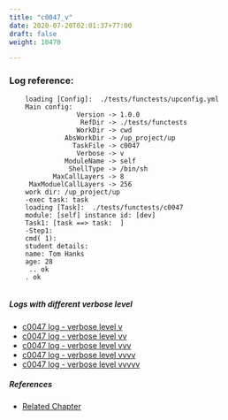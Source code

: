 ```yaml
---
title: "c0047_v"
date: 2020-07-20T02:01:37+77:00
draft: false
weight: 10470

---
```


### Log reference: <no value>

```
    loading [Config]:  ./tests/functests/upconfig.yml
    Main config:
                 Version -> 1.0.0
                  RefDir -> ./tests/functests
                 WorkDir -> cwd
              AbsWorkDir -> /up_project/up
                TaskFile -> c0047
                 Verbose -> v
              ModuleName -> self
               ShellType -> /bin/sh
           MaxCallLayers -> 8
     MaxModuelCallLayers -> 256
    work dir: /up_project/up
    -exec task: task
    loading [Task]:  ./tests/functests/c0047
    module: [self] instance id: [dev]
    Task1: [task ==> task:  ]
    -Step1:
    cmd( 1):
    student details:
    name: Tom Hanks
    age: 28
     .. ok
    . ok
    
```

##### Logs with different verbose level
* [c0047 log - verbose level v](../../logs/c0047_v)
* [c0047 log - verbose level vv](../../logs/c0047_vv)
* [c0047 log - verbose level vvv](../../logs/c0047_vvv)
* [c0047 log - verbose level vvvv](../../logs/c0047_vvvv)
* [c0047 log - verbose level vvvvv](../../logs/c0047_vvvvv)

##### References
* [Related Chapter](../../design-patterns/c0047)
